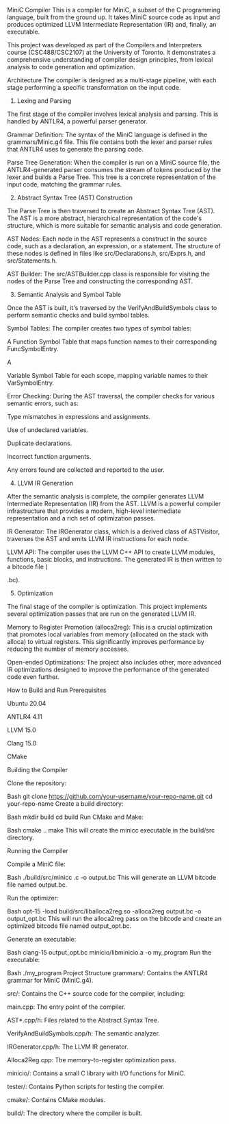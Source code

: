 MiniC Compiler
This is a compiler for MiniC, a subset of the C programming language, built from the ground up. It takes MiniC source code as input and produces optimized LLVM Intermediate Representation (IR) and, finally, an executable.

This project was developed as part of the Compilers and Interpreters course (CSC488/CSC2107) at the University of Toronto. It demonstrates a comprehensive understanding of compiler design principles, from lexical analysis to code generation and optimization.

Architecture
The compiler is designed as a multi-stage pipeline, with each stage performing a specific transformation on the input code.

1. Lexing and Parsing

The first stage of the compiler involves lexical analysis and parsing. This is handled by ANTLR4, a powerful parser generator.

Grammar Definition: The syntax of the MiniC language is defined in the grammars/Minic.g4 file. This file contains both the lexer and parser rules that ANTLR4 uses to generate the parsing code. 


Parse Tree Generation: When the compiler is run on a MiniC source file, the ANTLR4-generated parser consumes the stream of tokens produced by the lexer and builds a Parse Tree. This tree is a concrete representation of the input code, matching the grammar rules.

2. Abstract Syntax Tree (AST) Construction

The Parse Tree is then traversed to create an Abstract Syntax Tree (AST). The AST is a more abstract, hierarchical representation of the code's structure, which is more suitable for semantic analysis and code generation.

AST Nodes: Each node in the AST represents a construct in the source code, such as a declaration, an expression, or a statement. The structure of these nodes is defined in files like src/Declarations.h, src/Exprs.h, and src/Statements.h.

AST Builder: The src/ASTBuilder.cpp class is responsible for visiting the nodes of the Parse Tree and constructing the corresponding AST. 


3. Semantic Analysis and Symbol Table

Once the AST is built, it's traversed by the VerifyAndBuildSymbols class to perform semantic checks and build symbol tables.

Symbol Tables: The compiler creates two types of symbol tables:

A Function Symbol Table that maps function names to their corresponding FuncSymbolEntry.

A 

Variable Symbol Table for each scope, mapping variable names to their VarSymbolEntry. 

Error Checking: During the AST traversal, the compiler checks for various semantic errors, such as:

Type mismatches in expressions and assignments.

Use of undeclared variables.

Duplicate declarations.

Incorrect function arguments.

Any errors found are collected and reported to the user. 

4. LLVM IR Generation

After the semantic analysis is complete, the compiler generates LLVM Intermediate Representation (IR) from the AST. LLVM is a powerful compiler infrastructure that provides a modern, high-level intermediate representation and a rich set of optimization passes.

IR Generator: The IRGenerator class, which is a derived class of ASTVisitor, traverses the AST and emits LLVM IR instructions for each node. 

LLVM API: The compiler uses the LLVM C++ API to create LLVM modules, functions, basic blocks, and instructions. The generated IR is then written to a bitcode file (

.bc). 

5. Optimization

The final stage of the compiler is optimization. This project implements several optimization passes that are run on the generated LLVM IR.

Memory to Register Promotion (alloca2reg): This is a crucial optimization that promotes local variables from memory (allocated on the stack with alloca) to virtual registers.  This significantly improves performance by reducing the number of memory accesses.


Open-ended Optimizations: The project also includes other, more advanced IR optimizations designed to improve the performance of the generated code even further. 

How to Build and Run
Prerequisites

Ubuntu 20.04 


ANTLR4 4.11 

LLVM 15.0 

Clang 15.0 

CMake 

Building the Compiler

Clone the repository:

Bash
git clone https://github.com/your-username/your-repo-name.git
cd your-repo-name
Create a build directory:

Bash
mkdir build
cd build
Run CMake and Make:

Bash
cmake ..
make
This will create the minicc executable in the build/src directory.

Running the Compiler

Compile a MiniC file:

Bash
./build/src/minicc <your-input-file>.c -o output.bc
This will generate an LLVM bitcode file named output.bc.

Run the optimizer:

Bash
opt-15 -load build/src/liballoca2reg.so -alloca2reg output.bc -o output_opt.bc
This will run the alloca2reg pass on the bitcode and create an optimized bitcode file named output_opt.bc.

Generate an executable:

Bash
clang-15 output_opt.bc minicio/libminicio.a -o my_program
Run the executable:

Bash
./my_program
Project Structure
grammars/: Contains the ANTLR4 grammar for MiniC (MiniC.g4).

src/: Contains the C++ source code for the compiler, including:

main.cpp: The entry point of the compiler.

AST*.cpp/h: Files related to the Abstract Syntax Tree.

VerifyAndBuildSymbols.cpp/h: The semantic analyzer.

IRGenerator.cpp/h: The LLVM IR generator.

Alloca2Reg.cpp: The memory-to-register optimization pass.

minicio/: Contains a small C library with I/O functions for MiniC.

tester/: Contains Python scripts for testing the compiler.

cmake/: Contains CMake modules.

build/: The directory where the compiler is built.
